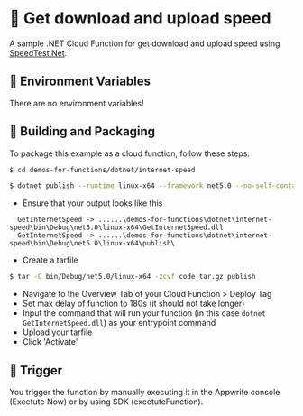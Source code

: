# 📡 Get download and upload speed

A sample .NET Cloud Function for get download and upload speed using [SpeedTest.Net](https://www.nuget.org/packages/SpeedTest.Net/).

## 📝 Environment Variables

There are no environment variables!

## 🚀 Building and Packaging

To package this example as a cloud function, follow these steps.

```bash
$ cd demos-for-functions/dotnet/internet-speed

$ dotnet publish --runtime linux-x64 --framework net5.0 --no-self-contained
```

* Ensure that your output looks like this 

```
  GetInternetSpeed -> ......\demos-for-functions\dotnet\internet-speed\bin\Debug\net5.0\linux-x64\GetInternetSpeed.dll
  GetInternetSpeed -> ......\demos-for-functions\dotnet\internet-speed\bin\Debug\net5.0\linux-x64\publish\
```

* Create a tarfile

```bash
$ tar -C bin/Debug/net5.0/linux-x64 -zcvf code.tar.gz publish
```

* Navigate to the Overview Tab of your Cloud Function > Deploy Tag
* Set max delay of function to 180s (it should not take longer)
* Input the command that will run your function (in this case `dotnet GetInternetSpeed.dll`) as your entrypoint command
* Upload your tarfile 
* Click 'Activate'

## 🎯 Trigger

You trigger the function by manually executing it in the Appwrite console (Excetute Now) or by using SDK (excetuteFunction).

